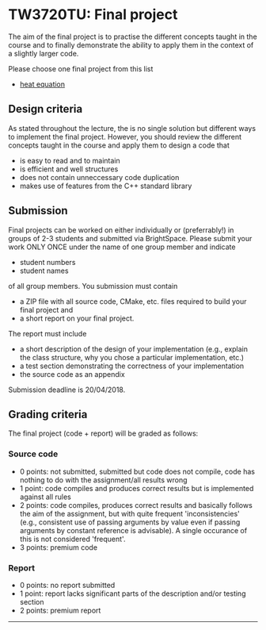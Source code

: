 # TW3720TU: Final project

The aim of the final project is to practise the different concepts
taught in the course and to finally demonstrate the ability to apply
them in the context of a slightly larger code.

Please choose one final project from this list

* [heat equation]


## Design criteria

As stated throughout the lecture, the is no single solution but
different ways to implement the final project. However, you should
review the different concepts taught in the course and apply them to
design a code that

*   is easy to read and to maintain
*   is efficient and well structures
*   does not contain unneccessary code duplication
*   makes use of features from the C++ standard library

## Submission

Final projects can be worked on either individually or (preferrably!)
in groups of 2-3 students and submitted via BrightSpace. Please submit
your work ONLY ONCE under the name of one group member and indicate

*    student numbers
*    student names

of all group members. You submission must contain

*   a ZIP file with all source code, CMake, etc. files required to build your final project and
*   a short report on your final project.

The report must include

*   a short description of the design of your implementation (e.g., explain the class structure, why you chose a particular implementation, etc.)
*   a test section demonstrating the correctness of your implementation
*   the source code as an appendix

Submission deadline is 20/04/2018.

## Grading criteria

The final project (code + report) will be graded as follows:

### Source code

*   0 points: not submitted, submitted but code does not compile, code
    has nothing to do with the assignment/all results wrong
*   1 point: code compiles and produces correct results but is
    implemented against all rules
*   2 points: code compiles, produces correct results and basically
    follows the aim of the assignment, but with quite frequent
    'inconsistencies' (e.g., consistent use of passing arguments by
    value even if passing arguments by constant reference is
    advisable). A single occurance of this is not considered 'frequent'.
*   3 points: premium code

### Report

*   0 points: no report submitted
*   1 point:  report lacks significant parts of the description and/or testing section
*   2 points: premium report

---

[heat equation]: heat-equation.md

